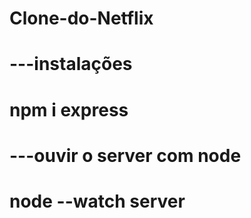 # Clone-do-Netflix

# ---instalações

# npm i express

# ---ouvir o server com node

# node --watch server
